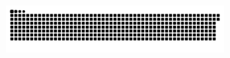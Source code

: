 <picture>
  <source media="(prefers-color-scheme: dark)" srcset="https://raw.githubusercontent.com/MarineHakobyan/MarineHakobyan/6407afb0c475d4b4c35b5d060f3e906af2de1b45/github-contribution-grid-snake-dark.svg" />
  <source media="(prefers-color-scheme: light)" srcset="https://raw.githubusercontent.com/MarineHakobyan/MarineHakobyan/6407afb0c475d4b4c35b5d060f3e906af2de1b45/github-contribution-grid-snake.svg" />
  <img alt="github-snake" src="https://raw.githubusercontent.com/MarineHakobyan/MarineHakobyan/6407afb0c475d4b4c35b5d060f3e906af2de1b45/github-contribution-grid-snake-dark.svg" />
</picture>
